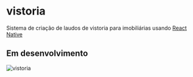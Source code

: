# vistoria

Sistema de criação de laudos de vistoria para imobiliárias usando [React Native](https://github.com/facebook/react-native)

## Em desenvolvimento

![vistoria](https://user-images.githubusercontent.com/58576821/105023029-35573a00-5a29-11eb-8db6-88e175cac991.png)
